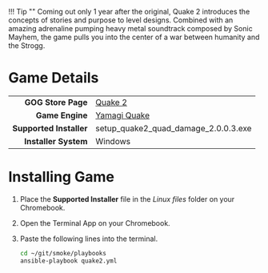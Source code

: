 !!! Tip ""
    Coming out only 1 year after the original, Quake 2 introduces the concepts of stories and purpose to level designs.  Combined with an amazing adrenaline pumping heavy metal soundtrack composed by Sonic Mayhem, the game pulls you into the center of a war between humanity and the Strogg.

# Game Details

|  |  |
|--:|:--|
| **GOG Store Page** | [Quake 2](https://www.gog.com/game/quake_ii_quad_damage) |
| **Game Engine** | [Yamagi Quake](https://www.yamagi.org/quake2/) |
| **Supported Installer** | setup_quake2_quad_damage_2.0.0.3.exe |
| **Installer System** | Windows |

# Installing Game
1. Place the **Supported Installer** file in the *Linux files* folder on your Chromebook.
1. Open the Terminal App on your Chromebook.
1. Paste the following lines into the terminal.

   ~~~bash
   cd ~/git/smoke/playbooks
   ansible-playbook quake2.yml
   ~~~

